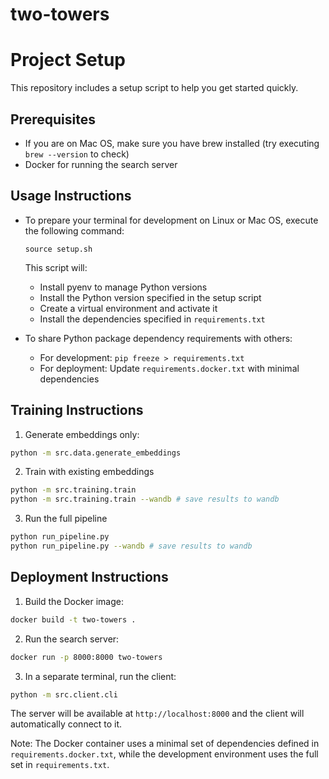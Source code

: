 # two-towers

# Project Setup

This repository includes a setup script to help you get started quickly.

## Prerequisites

- If you are on Mac OS, make sure you have brew installed (try executing `brew --version` to check)
- Docker for running the search server

## Usage Instructions

- To prepare your terminal for development on Linux or Mac OS, execute the following command:
   
   ```
   source setup.sh
   ```

    This script will:
   - Install pyenv to manage Python versions
   - Install the Python version specified in the setup script
   - Create a virtual environment and activate it
   - Install the dependencies specified in `requirements.txt`

- To share Python package dependency requirements with others:
  - For development: `pip freeze > requirements.txt`
  - For deployment: Update `requirements.docker.txt` with minimal dependencies

## Training Instructions

1. Generate embeddings only:
```bash
python -m src.data.generate_embeddings
```
2. Train with existing embeddings
```bash
python -m src.training.train
python -m src.training.train --wandb # save results to wandb
```
3. Run the full pipeline
```bash
python run_pipeline.py
python run_pipeline.py --wandb # save results to wandb
```

## Deployment Instructions

1. Build the Docker image:
```bash
docker build -t two-towers .
```

2. Run the search server:
```bash
docker run -p 8000:8000 two-towers
```

3. In a separate terminal, run the client:
```bash
python -m src.client.cli
```

The server will be available at `http://localhost:8000` and the client will automatically connect to it.

Note: The Docker container uses a minimal set of dependencies defined in `requirements.docker.txt`, while the development environment uses the full set in `requirements.txt`.
